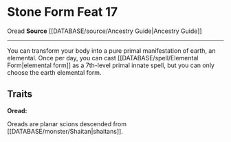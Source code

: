 ﻿---
feat: Stone Form
id: '2578'
level: '17'
name: Stone Form
rarity: Common
source: '[[DATABASE/source/Ancestry Guide|Ancestry Guide]]'
trait:
- '[[DATABASE/trait/Oread|Oread]]'
type: Feat

---
# Stone Form <span class="item-type">Feat 17</span>

<span class="item-trait">Oread</span>
**Source** [[DATABASE/source/Ancestry Guide|Ancestry Guide]]

---
You can transform your body into a pure primal manifestation of earth, an elemental. Once per day, you can cast [[DATABASE/spell/Elemental Form|elemental form]] as a 7th-level primal innate spell, but you can only choose the earth elemental form.

## Traits

**Oread:**

Oreads are planar scions descended from [[DATABASE/monster/Shaitan|shaitans]].